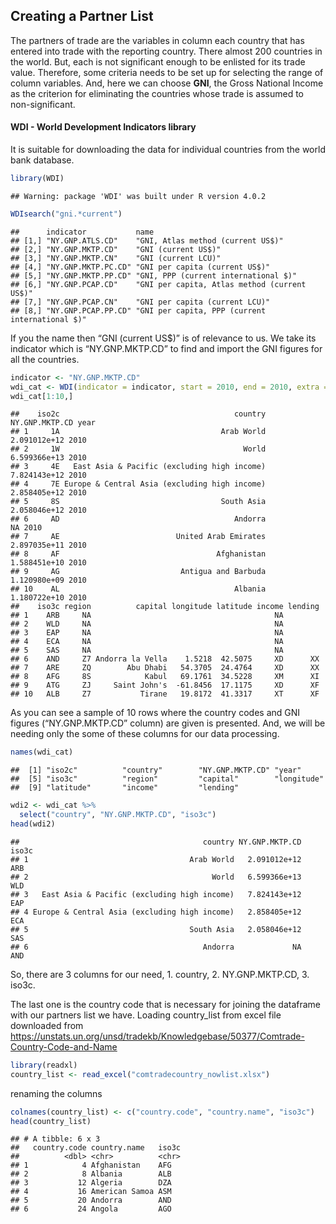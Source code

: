 Creating a Partner List
-----------------------

The partners of trade are the variables in column each country that has
entered into trade with the reporting country. There almost 200
countries in the world. But, each is not significant enough to be
enlisted for its trade value. Therefore, some criteria needs to be set
up for selecting the range of column variables. And, here we can choose
**GNI**, the Gross National Income as the criterion for eliminating the
countries whose trade is assumed to non-significant.

#### WDI - World Development Indicators library

It is suitable for downloading the data for individual countries from
the world bank database.

``` r
library(WDI)
```

    ## Warning: package 'WDI' was built under R version 4.0.2

``` r
WDIsearch("gni.*current")
```

    ##      indicator           name                                           
    ## [1,] "NY.GNP.ATLS.CD"    "GNI, Atlas method (current US$)"              
    ## [2,] "NY.GNP.MKTP.CD"    "GNI (current US$)"                            
    ## [3,] "NY.GNP.MKTP.CN"    "GNI (current LCU)"                            
    ## [4,] "NY.GNP.MKTP.PC.CD" "GNI per capita (current US$)"                 
    ## [5,] "NY.GNP.MKTP.PP.CD" "GNI, PPP (current international $)"           
    ## [6,] "NY.GNP.PCAP.CD"    "GNI per capita, Atlas method (current US$)"   
    ## [7,] "NY.GNP.PCAP.CN"    "GNI per capita (current LCU)"                 
    ## [8,] "NY.GNP.PCAP.PP.CD" "GNI per capita, PPP (current international $)"

If you the name then “GNI (current US$)” is of relevance to us. We take
its indicator which is “NY.GNP.MKTP.CD” to find and import the GNI
figures for all the countries.

``` r
indicator <- "NY.GNP.MKTP.CD"
wdi_cat <- WDI(indicator = indicator, start = 2010, end = 2010, extra = T)
wdi_cat[1:10,]
```

    ##    iso2c                                       country NY.GNP.MKTP.CD year
    ## 1     1A                                    Arab World   2.091012e+12 2010
    ## 2     1W                                         World   6.599366e+13 2010
    ## 3     4E   East Asia & Pacific (excluding high income)   7.824143e+12 2010
    ## 4     7E Europe & Central Asia (excluding high income)   2.858405e+12 2010
    ## 5     8S                                    South Asia   2.058046e+12 2010
    ## 6     AD                                       Andorra             NA 2010
    ## 7     AE                          United Arab Emirates   2.897035e+11 2010
    ## 8     AF                                   Afghanistan   1.588451e+10 2010
    ## 9     AG                           Antigua and Barbuda   1.120980e+09 2010
    ## 10    AL                                       Albania   1.180722e+10 2010
    ##    iso3c region          capital longitude latitude income lending
    ## 1    ARB     NA                                         NA        
    ## 2    WLD     NA                                         NA        
    ## 3    EAP     NA                                         NA        
    ## 4    ECA     NA                                         NA        
    ## 5    SAS     NA                                         NA        
    ## 6    AND     Z7 Andorra la Vella    1.5218  42.5075     XD      XX
    ## 7    ARE     ZQ        Abu Dhabi   54.3705  24.4764     XD      XX
    ## 8    AFG     8S            Kabul   69.1761  34.5228     XM      XI
    ## 9    ATG     ZJ     Saint John's  -61.8456  17.1175     XD      XF
    ## 10   ALB     Z7           Tirane   19.8172  41.3317     XT      XF

As you can see a sample of 10 rows where the country codes and GNI
figures (“NY.GNP.MKTP.CD” column) are given is presented. And, we will
be needing only the some of these columns for our data processing.

``` r
names(wdi_cat)
```

    ##  [1] "iso2c"          "country"        "NY.GNP.MKTP.CD" "year"          
    ##  [5] "iso3c"          "region"         "capital"        "longitude"     
    ##  [9] "latitude"       "income"         "lending"

``` r
wdi2 <- wdi_cat %>%
  select("country", "NY.GNP.MKTP.CD", "iso3c")
head(wdi2)
```

    ##                                         country NY.GNP.MKTP.CD iso3c
    ## 1                                    Arab World   2.091012e+12   ARB
    ## 2                                         World   6.599366e+13   WLD
    ## 3   East Asia & Pacific (excluding high income)   7.824143e+12   EAP
    ## 4 Europe & Central Asia (excluding high income)   2.858405e+12   ECA
    ## 5                                    South Asia   2.058046e+12   SAS
    ## 6                                       Andorra             NA   AND

So, there are 3 columns for our need, 1. country, 2. NY.GNP.MKTP.CD, 3.
iso3c.

The last one is the country code that is necessary for joining the
dataframe with our partners list we have. Loading country\_list from
excel file downloaded from
<a href="https://unstats.un.org/unsd/tradekb/Knowledgebase/50377/Comtrade-Country-Code-and-Name" class="uri">https://unstats.un.org/unsd/tradekb/Knowledgebase/50377/Comtrade-Country-Code-and-Name</a>

``` r
library(readxl)
country_list <- read_excel("comtradecountry_nowlist.xlsx")
```

renaming the columns

``` r
colnames(country_list) <- c("country.code", "country.name", "iso3c")
head(country_list)
```

    ## # A tibble: 6 x 3
    ##   country.code country.name   iso3c
    ##          <dbl> <chr>          <chr>
    ## 1            4 Afghanistan    AFG  
    ## 2            8 Albania        ALB  
    ## 3           12 Algeria        DZA  
    ## 4           16 American Samoa ASM  
    ## 5           20 Andorra        AND  
    ## 6           24 Angola         AGO
